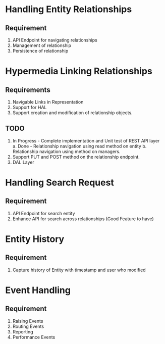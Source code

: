 Handling Entity Relationships
=============================

Requirement
-----------
1. API Endpoint for navigating relationships
2. Management of relationship
3. Persistence of relationship


Hypermedia Linking Relationships
================================

Requirements
------------

1. Navigable Links in Representation
2. Support for HAL
3. Support creation and modification of relationship objects.


TODO
----
1. In Progress - Complete implementation and Unit test of REST API layer
	a. Done - Relationship navigation using read method on entity
	b. Relationship navigation using method on managers.
2. Support PUT and POST method on the relationship endpoint.
2. DAL Layer

Handling Search Request
=============================

Requirement
-----------
1. API Endpoint for search entity
2. Enhance API for search across relationships (Good Feature to have)

Entity History
==============


Requirement
-----------
1. Capture history of Entity with timestamp and user who modified

Event Handling
==============


Requirement
-----------
1. Raising Events
2. Routing Events
3. Reporting
4. Performance Events

